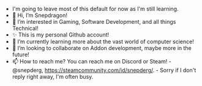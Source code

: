 - I'm going to leave most of this default for now as I'm still learning.
- 👋 Hi, I’m Snepdragon!
- 👀 I’m interested in Gaming, Software Development, and all things Technical!
- ✨ This is my personal Github account!
- 🌱 I’m currently learning more about the vast world of computer science!
- 💞️ I’m looking to collaborate on Addon development, maybe more in the future!
- 📫 How to reach me? You can reach me on Discord or Steam! - @snepderg, https://steamcommunity.com/id/snepderg/. - Sorry if I don't reply right away, I'm often busy.

<!---
banoargeek/banoargeek is a ✨ special ✨ repository because its `README.md` (this file) appears on your GitHub profile.
You can click the Preview link to take a look at your changes.
--->
